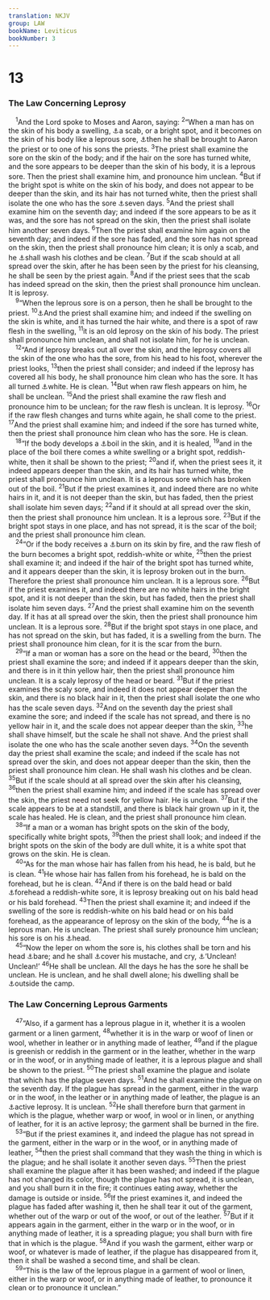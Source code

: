 ```yaml
---
translation: NKJV
group: LAW
bookName: Leviticus 
bookNumber: 3
---
```


<div class="title"><h1>13</h1><h3>The Law Concerning Leprosy</h3></div>
<span class="verse le_13_1"> <sup>1</sup>And the Lord spoke to Moses and Aaron, saying: </span>
<span class="verse le_13_2"><sup>2</sup>“When a man has on the skin of his body a swelling, <a data-toggle="tooltip" data-placement="bottom" title="Deut. 28:27; Is. 3:17">⚓</a>a scab, or a bright spot, and it becomes on the skin of his body like a leprous sore, <a data-toggle="tooltip" data-placement="bottom" title="Deut. 17:8, 9; 24:8; Mal. 2:7; Luke 17:14">⚓</a>then he shall be brought to Aaron the priest or to one of his sons the priests. </span>
<span class="verse le_13_3"><sup>3</sup>The priest shall examine the sore on the skin of the body; and if the hair on the sore has turned white, and the sore appears to be deeper than the skin of his body, it is a leprous sore. Then the priest shall examine him, and pronounce him unclean. </span>
<span class="verse le_13_4"><sup>4</sup>But if the bright spot is white on the skin of his body, and does not appear to be deeper than the skin, and its hair has not turned white, then the priest shall isolate the one who has the sore <a data-toggle="tooltip" data-placement="bottom" title="Lev. 14:8">⚓</a>seven days. </span>
<span class="verse le_13_5"><sup>5</sup>And the priest shall examine him on the seventh day; and indeed if the sore appears to be as it was, and the sore has not spread on the skin, then the priest shall isolate him another seven days. </span>
<span class="verse le_13_6"><sup>6</sup>Then the priest shall examine him again on the seventh day; and indeed if the sore has faded, and the sore has not spread on the skin, then the priest shall pronounce him clean; it is only a scab, and he <a data-toggle="tooltip" data-placement="bottom" title="Lev. 11:25; 14:8; (John 13:8, 10)">⚓</a>shall wash his clothes and be clean. </span>
<span class="verse le_13_7"><sup>7</sup>But if the scab should at all spread over the skin, after he has been seen by the priest for his cleansing, he shall be seen by the priest again. </span>
<span class="verse le_13_8"><sup>8</sup>And if the priest sees that the scab has indeed spread on the skin, then the priest shall pronounce him unclean. It is leprosy.<br/></span>
<span class="verse le_13_9"> <sup>9</sup>“When the leprous sore is on a person, then he shall be brought to the priest. </span>
<span class="verse le_13_10"><sup>10</sup><a data-toggle="tooltip" data-placement="bottom" title="Num. 12:10, 12; 2 Kin. 5:27; 2 Chr. 26:19, 20">⚓</a>And the priest shall examine him; and indeed if the swelling on the skin is white, and it has turned the hair white, and there is a spot of raw flesh in the swelling, </span>
<span class="verse le_13_11"><sup>11</sup>it is an old leprosy on the skin of his body. The priest shall pronounce him unclean, and shall not isolate him, for he is unclean.<br/></span>
<span class="verse le_13_12"> <sup>12</sup>“And if leprosy breaks out all over the skin, and the leprosy covers all the skin of the one who has the sore, from his head to his foot, wherever the priest looks, </span>
<span class="verse le_13_13"><sup>13</sup>then the priest shall consider; and indeed if the leprosy has covered all his body, he shall pronounce him clean who has the sore. It has all turned <a data-toggle="tooltip" data-placement="bottom" title="Ex. 4:6">⚓</a>white. He is clean. </span>
<span class="verse le_13_14"><sup>14</sup>But when raw flesh appears on him, he shall be unclean. </span>
<span class="verse le_13_15"><sup>15</sup>And the priest shall examine the raw flesh and pronounce him to be unclean; for the raw flesh is unclean. It is leprosy. </span>
<span class="verse le_13_16"><sup>16</sup>Or if the raw flesh changes and turns white again, he shall come to the priest. </span>
<span class="verse le_13_17"><sup>17</sup>And the priest shall examine him; and indeed if the sore has turned white, then the priest shall pronounce him clean who has the sore. He is clean.<br/></span>
<span class="verse le_13_18"> <sup>18</sup>“If the body develops a <a data-toggle="tooltip" data-placement="bottom" title="Ex. 9:9; 15:26">⚓</a>boil in the skin, and it is healed, </span>
<span class="verse le_13_19"><sup>19</sup>and in the place of the boil there comes a white swelling or a bright spot, reddish-white, then it shall be shown to the priest; </span>
<span class="verse le_13_20"><sup>20</sup>and if, when the priest sees it, it indeed appears deeper than the skin, and its hair has turned white, the priest shall pronounce him unclean. It is a leprous sore which has broken out of the boil. </span>
<span class="verse le_13_21"><sup>21</sup>But if the priest examines it, and indeed there are no white hairs in it, and it is not deeper than the skin, but has faded, then the priest shall isolate him seven days; </span>
<span class="verse le_13_22"><sup>22</sup>and if it should at all spread over the skin, then the priest shall pronounce him unclean. It is a leprous sore. </span>
<span class="verse le_13_23"><sup>23</sup>But if the bright spot stays in one place, and has not spread, it is the scar of the boil; and the priest shall pronounce him clean.<br/></span>
<span class="verse le_13_24"> <sup>24</sup>“Or if the body receives a <a data-toggle="tooltip" data-placement="bottom" title="Is. 3:24">⚓</a>burn on its skin by fire, and the raw flesh of the burn becomes a bright spot, reddish-white or white, </span>
<span class="verse le_13_25"><sup>25</sup>then the priest shall examine it; and indeed if the hair of the bright spot has turned white, and it appears deeper than the skin, it is leprosy broken out in the burn. Therefore the priest shall pronounce him unclean. It is a leprous sore. </span>
<span class="verse le_13_26"><sup>26</sup>But if the priest examines it, and indeed there are no white hairs in the bright spot, and it is not deeper than the skin, but has faded, then the priest shall isolate him seven days. </span>
<span class="verse le_13_27"><sup>27</sup>And the priest shall examine him on the seventh day. If it has at all spread over the skin, then the priest shall pronounce him unclean. It is a leprous sore. </span>
<span class="verse le_13_28"><sup>28</sup>But if the bright spot stays in one place, and has not spread on the skin, but has faded, it is a swelling from the burn. The priest shall pronounce him clean, for it is the scar from the burn.<br/></span>
<span class="verse le_13_29"> <sup>29</sup>“If a man or woman has a sore on the head or the beard, </span>
<span class="verse le_13_30"><sup>30</sup>then the priest shall examine the sore; and indeed if it appears deeper than the skin, and there is in it thin yellow hair, then the priest shall pronounce him unclean. It is a scaly leprosy of the head or beard. </span>
<span class="verse le_13_31"><sup>31</sup>But if the priest examines the scaly sore, and indeed it does not appear deeper than the skin, and there is no black hair in it, then the priest shall isolate the one who has the scale seven days. </span>
<span class="verse le_13_32"><sup>32</sup>And on the seventh day the priest shall examine the sore; and indeed if the scale has not spread, and there is no yellow hair in it, and the scale does not appear deeper than the skin, </span>
<span class="verse le_13_33"><sup>33</sup>he shall shave himself, but the scale he shall not shave. And the priest shall isolate the one who has the scale another seven days. </span>
<span class="verse le_13_34"><sup>34</sup>On the seventh day the priest shall examine the scale; and indeed if the scale has not spread over the skin, and does not appear deeper than the skin, then the priest shall pronounce him clean. He shall wash his clothes and be clean. </span>
<span class="verse le_13_35"><sup>35</sup>But if the scale should at all spread over the skin after his cleansing, </span>
<span class="verse le_13_36"><sup>36</sup>then the priest shall examine him; and indeed if the scale has spread over the skin, the priest need not seek for yellow hair. He is unclean. </span>
<span class="verse le_13_37"><sup>37</sup>But if the scale appears to be at a standstill, and there is black hair grown up in it, the scale has healed. He is clean, and the priest shall pronounce him clean.<br/></span>
<span class="verse le_13_38"> <sup>38</sup>“If a man or a woman has bright spots on the skin of the body, specifically white bright spots, </span>
<span class="verse le_13_39"><sup>39</sup>then the priest shall look; and indeed if the bright spots on the skin of the body are dull white, it is a white spot that grows on the skin. He is clean.<br/></span>
<span class="verse le_13_40"> <sup>40</sup>“As for the man whose hair has fallen from his head, he is bald, but he is clean. </span>
<span class="verse le_13_41"><sup>41</sup>He whose hair has fallen from his forehead, he is bald on the forehead, but he is clean. </span>
<span class="verse le_13_42"><sup>42</sup>And if there is on the bald head or bald <a data-toggle="tooltip" data-placement="bottom" title="2 Chr. 26:19">⚓</a>forehead a reddish-white sore, it is leprosy breaking out on his bald head or his bald forehead. </span>
<span class="verse le_13_43"><sup>43</sup>Then the priest shall examine it; and indeed if the swelling of the sore is reddish-white on his bald head or on his bald forehead, as the appearance of leprosy on the skin of the body, </span>
<span class="verse le_13_44"><sup>44</sup>he is a leprous man. He is unclean. The priest shall surely pronounce him unclean; his sore is on his <a data-toggle="tooltip" data-placement="bottom" title="Is. 1:5">⚓</a>head.<br/></span>
<span class="verse le_13_45"> <sup>45</sup>“Now the leper on whom the sore is, his clothes shall be torn and his head <a data-toggle="tooltip" data-placement="bottom" title="Lev. 10:6; 21:10">⚓</a>bare; and he shall <a data-toggle="tooltip" data-placement="bottom" title="Ezek. 24:17, 22; Mic. 3:7">⚓</a>cover his mustache, and cry, <a data-toggle="tooltip" data-placement="bottom" title="Is. 6:5; 64:6; Lam. 4:15; Luke 5:8">⚓</a>‘Unclean! Unclean!’ </span>
<span class="verse le_13_46"><sup>46</sup>He shall be unclean. All the days he has the sore he shall be unclean. He is unclean, and he shall dwell alone; his dwelling shall be <a data-toggle="tooltip" data-placement="bottom" title="Num. 5:1–4; 12:14; 2 Kin. 7:3; 15:5; 2 Chr. 26:21; Ps. 38:11; Luke 17:12">⚓</a>outside the camp.<br/></span>
<div class="title"><h3>The Law Concerning Leprous Garments</h3></div>
<span class="verse le_13_47"> <sup>47</sup>“Also, if a garment has a leprous plague in it, whether it is a woolen garment or a linen garment, </span>
<span class="verse le_13_48"><sup>48</sup>whether it is in the warp or woof of linen or wool, whether in leather or in anything made of leather, </span>
<span class="verse le_13_49"><sup>49</sup>and if the plague is greenish or reddish in the garment or in the leather, whether in the warp or in the woof, or in anything made of leather, it is a leprous plague and shall be shown to the priest. </span>
<span class="verse le_13_50"><sup>50</sup>The priest shall examine the plague and isolate that which has the plague seven days. </span>
<span class="verse le_13_51"><sup>51</sup>And he shall examine the plague on the seventh day. If the plague has spread in the garment, either in the warp or in the woof, in the leather or in anything made of leather, the plague is an <a data-toggle="tooltip" data-placement="bottom" title="Lev. 14:44">⚓</a>active leprosy. It is unclean. </span>
<span class="verse le_13_52"><sup>52</sup>He shall therefore burn that garment in which is the plague, whether warp or woof, in wool or in linen, or anything of leather, for it is an active leprosy; the garment shall be burned in the fire.<br/></span>
<span class="verse le_13_53"> <sup>53</sup>“But if the priest examines it, and indeed the plague has not spread in the garment, either in the warp or in the woof, or in anything made of leather, </span>
<span class="verse le_13_54"><sup>54</sup>then the priest shall command that they wash the thing in which is the plague; and he shall isolate it another seven days. </span>
<span class="verse le_13_55"><sup>55</sup>Then the priest shall examine the plague after it has been washed; and indeed if the plague has not changed its color, though the plague has not spread, it is unclean, and you shall burn it in the fire; it continues eating away, whether the damage is outside or inside. </span>
<span class="verse le_13_56"><sup>56</sup>If the priest examines it, and indeed the plague has faded after washing it, then he shall tear it out of the garment, whether out of the warp or out of the woof, or out of the leather. </span>
<span class="verse le_13_57"><sup>57</sup>But if it appears again in the garment, either in the warp or in the woof, or in anything made of leather, it is a spreading plague; you shall burn with fire that in which is the plague. </span>
<span class="verse le_13_58"><sup>58</sup>And if you wash the garment, either warp or woof, or whatever is made of leather, if the plague has disappeared from it, then it shall be washed a second time, and shall be clean.<br/></span>
<span class="verse le_13_59"> <sup>59</sup>“This is the law of the leprous plague in a garment of wool or linen, either in the warp or woof, or in anything made of leather, to pronounce it clean or to pronounce it unclean.”<br/></span>
